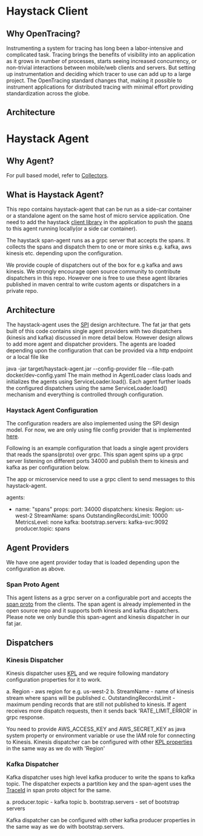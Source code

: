# Haystack Client

## Why OpenTracing?

Instrumenting a system for tracing has long been a labor-intensive and complicated task. Tracing brings the benefits of visibility into an application as it grows in number of processes, starts seeing increased concurrency, or non-trivial interactions between mobile/web clients and servers. But setting up instrumentation and deciding which tracer to use can add up to a large project. The OpenTracing standard changes that, making it possible to instrument applications for distributed tracing with minimal effort providing standardization across the globe.

## Architecture


# Haystack Agent

## Why Agent?


For pull based model, refer to [Collectors](https://expediadotcom.github.io/haystack/subsystems/collectors.html).


## What is Haystack Agent?

This repo contains haystack-agent that can be run as a side-car container or a standalone agent on the same host of micro service application. One need to add the haystack [client library](https://github.com/ExpediaDotCom/haystack-client-java) in the application to push the [spans](https://github.com/ExpediaDotCom/haystack-idl) to this agent running locally(or a side car container).

The haystack span-agent runs as a grpc server that accepts the spans. It collects the spans and dispatch them to one or more sinks e.g. kafka, aws kinesis etc. depending upon the configuration.

We provide couple of dispatchers out of the box for e.g kafka and aws kinesis. We strongly encourage open source community to contribute dispatchers in this repo. However one is free to use these agent libraries published in maven central to write custom agents or dispatchers in a private repo.

## Architecture

The haystack-agent uses the [SPI](https://docs.oracle.com/javase/tutorial/ext/basics/spi.html) design architecture. The fat jar that gets built of this code contains single agent providers with two dispatchers (kinesis and kafka) discussed in more detail below. However design allows to add more agent and dispatcher providers. The agents are loaded depending upon the configuration that can be provided via a http endpoint or a local file like

java -jar target/haystack-agent.jar --config-provider file --file-path docker/dev-config.yaml
The main method in AgentLoader class loads and initializes the agents using ServiceLoader.load(). Each agent further loads the configured dispatchers using the same ServiceLoader.load() mechanism and everything is controlled through configuration.

### Haystack Agent Configuration

The configuration readers are also implemented using the SPI design model. For now, we are only using file config provider that is implemented [here](https://github.com/ExpediaDotCom/haystack-agent/tree/master/config-providers/file).

Following is an example configuration that loads a single agent providers that reads the spans(proto) over grpc. This span agent spins up a grpc server listening on different ports 34000 and publish them to kinesis and kafka as per configuration below.

The app or microservice need to use a grpc client to send messages to this haystack-agent.

agents:
- name: "spans"
  props:
    port: 34000
  dispatchers:
    kinesis:
      Region: us-west-2
      StreamName: spans
      OutstandingRecordsLimit: 10000
      MetricsLevel: none
    kafka:
      bootstrap.servers: kafka-svc:9092
      producer.topic: spans

## Agent Providers

We have one agent provider today that is loaded depending upon the configuration as above.

### Span Proto Agent

This agent listens as a grpc server on a configurable port and accepts the [span proto](https://github.com/ExpediaDotCom/haystack-idl/tree/master/proto/agent) from the clients. The span agent is already implemented in the open source repo and it supports both kinesis and kafka dispatchers. Please note we only bundle this span-agent and kinesis dispatcher in our fat jar.

## Dispatchers

### Kinesis Dispatcher

Kinesis dispatcher uses [KPL](https://github.com/awslabs/amazon-kinesis-producer) and we require following mandatory configuration properties for it to work.

a. Region - aws region for e.g. us-west-2
b. StreamName - name of kinesis stream where spans will be published
c. OutstandingRecordsLimit - maximum pending records that are still not published to kinesis. If agent receives more dispatch requests, then it sends back 'RATE_LIMIT_ERROR' in grpc response.

You need to provide AWS_ACCESS_KEY and AWS_SECRET_KEY as java system property or environment variable or use the IAM role for connecting to Kinesis.
Kinesis dispatcher can be configured with other [KPL properties](https://github.com/awslabs/amazon-kinesis-producer/blob/master/java/amazon-kinesis-producer-sample/default_config.properties) in the same way as we do with 'Region'

### Kafka Dispatcher

Kafka dispatcher uses high level kafka producer to write the spans to kafka topic. The dispatcher expects a partition key and the span-agent uses the [TraceId](https://github.com/ExpediaDotCom/haystack-idl/blob/master/proto/span.proto) in span proto object for the same.

a. producer.topic - kafka topic
b. bootstrap.servers - set of bootstrap servers

Kafka dispatcher can be configured with other kafka producer properties in the same way as we do with bootstrap.servers.

